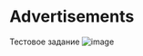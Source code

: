 # Advertisements
Тестовое задание
![image](https://user-images.githubusercontent.com/87533348/171444317-bbc0f3aa-5f71-4cfe-a522-24ccff62541b.png)
